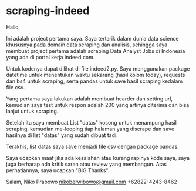 # scraping-indeed

Hallo,

Ini adalah project pertama saya. Saya tertarik dalam dunia data science khususnya pada domain data scraping dan analisis, sehingga saya membuat project pertama adalah scraping Data Analyst Jobs di Indonesia yang ada di portal kerja Indeed.com.

Untuk kodenya dapat dilihat di file indeed2.py. Saya menggunakan package datetime untuk menentukan waktu sekarang (hasil kolom today), requests dan bs4 untuk scraping, serta pandas untuk save hasil scraping kedalam file csv.

Yang pertama saya lakukan adalah membuat hearder dan setting url, kemudian saya test untuk respon adalah 200 yang artinya diterima dan bisa lanjut untuk scraping.

Setelah itu saya membuat List "datas" kosong untuk menampung hasil scraping, kemudian me-looping tiap halaman yang discrape dan save hasilnya di list "datas" yang sudah dibuat tadi.

Terakhis, list datas saya save menjadi file csv dengan package pandas.

Saya ucapkan maaf jika ada kesalahan atau kurang rapinya kode saya, saya juga berharap ada kritik saran atau review yang membangun. Atas perhatiannya, saya ucapkan "BIG Thanks".

Salam,
Niko Prabowo
nikoberwibowo@gmail.com
+62822-4243-8462
